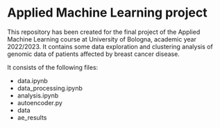 # Applied Machine Learning project

This repository has been created for the final project of the Applied Machine Learning course at University of Bologna, academic year 2022/2023.
It contains some data exploration and clustering analysis of genomic data of patients affected by breast cancer disease.

It consists of the following files:
* data.ipynb
* data_processing.ipynb
* analysis.ipynb
* autoencoder.py
* data
* ae_results
